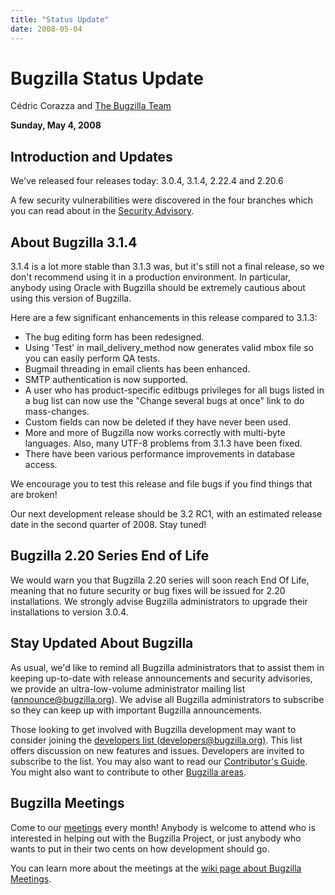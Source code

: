 ```yaml
---
title: "Status Update"
date: 2008-05-04
---
```

# Bugzilla Status Update

Cédric Corazza and [The Bugzilla Team](https://www.bugzilla.org/developers/profiles.html)

**Sunday, May 4, 2008**

## Introduction and Updates

We've released four releases today: 3.0.4, 3.1.4, 2.22.4 and 2.20.6

A few security vulnerabilities were discovered in the four branches which you can read about in the [Security Advisory](../security/2.20.5/).

## About Bugzilla 3.1.4

3.1.4 is a lot more stable than 3.1.3 was, but it's still not a final release, so we don't recommend using it in a production environment. In particular, anybody using Oracle with Bugzilla should be extremely cautious about using this version of Bugzilla.

Here are a few significant enhancements in this release compared to 3.1.3:

*   The bug editing form has been redesigned.
*   Using 'Test' in mail_delivery_method now generates valid mbox file so you can easily perform QA tests.
*   Bugmail threading in email clients has been enhanced.
*   SMTP authentication is now supported.
*   A user who has product-specific editbugs privileges for all bugs listed in a bug list can now use the "Change several bugs at once" link to do mass-changes.
*   Custom fields can now be deleted if they have never been used.
*   More and more of Bugzilla now works correctly with multi-byte languages. Also, many UTF-8 problems from 3.1.3 have been fixed.
*   There have been various performance improvements in database access.

We encourage you to test this release and file bugs if you find things that are broken!

Our next development release should be 3.2 RC1, with an estimated release date in the second quarter of 2008\. Stay tuned!

## Bugzilla 2.20 Series End of Life

We would warn you that Bugzilla 2.20 series will soon reach End Of Life, meaning that no future security or bug fixes will be issued for 2.20 installations. We strongly advise Bugzilla administrators to upgrade their installations to version 3.0.4.

## Stay Updated About Bugzilla

As usual, we'd like to remind all Bugzilla administrators that to assist them in keeping up-to-date with release announcements and security advisories, we provide an ultra-low-volume administrator mailing list ([announce@bugzilla.org](https://lists.bugzilla.org/cgi-bin/mj_wwwusr?func=lists-full-long&extra=announce)). We advise all Bugzilla administrators to subscribe so they can keep up with important Bugzilla announcements.

Those looking to get involved with Bugzilla development may want to consider joining the [developers list (developers@bugzilla.org)](https://lists.bugzilla.org/cgi-bin/mj_wwwusr?func=lists-long-full&extra=developers). This list offers discussion on new features and issues. Developers are invited to subscribe to the list. You may also want to read our [Contributor's Guide](https://www.bugzilla.org/docs/contributor.html). You might also want to contribute to other [Bugzilla areas](https://wiki.mozilla.org/Bugzilla:Bugzilla:Teams).

## Bugzilla Meetings

Come to our [meetings](https://wiki.mozilla.org/Bugzilla:Meetings) every month! Anybody is welcome to attend who is interested in helping out with the Bugzilla Project, or just anybody who wants to put in their two cents on how development should go.

You can learn more about the meetings at the [wiki page about Bugzilla Meetings](https://wiki.mozilla.org/Bugzilla:Meetings).
